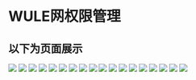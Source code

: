 # WULE网权限管理
## 以下为页面展示
![](https://github.com/365318663/wule-network-user-rights-management/blob/master/%E5%9B%BE%E7%89%87%E5%B1%95%E7%A4%BA/%E5%B1%95%E7%A4%BA1.png)
![](https://github.com/365318663/wule-network-user-rights-management/blob/master/%E5%9B%BE%E7%89%87%E5%B1%95%E7%A4%BA/%E5%B1%95%E7%A4%BA2.png)
![](https://github.com/365318663/wule-network-user-rights-management/blob/master/%E5%9B%BE%E7%89%87%E5%B1%95%E7%A4%BA/%E5%B1%95%E7%A4%BA3.png)
![](https://github.com/365318663/wule-network-user-rights-management/blob/master/%E5%9B%BE%E7%89%87%E5%B1%95%E7%A4%BA/%E5%B1%95%E7%A4%BA3-1.png)
![](https://github.com/365318663/wule-network-user-rights-management/blob/master/%E5%9B%BE%E7%89%87%E5%B1%95%E7%A4%BA/%E5%B1%95%E7%A4%BA4.png)
![](https://github.com/365318663/wule-network-user-rights-management/blob/master/%E5%9B%BE%E7%89%87%E5%B1%95%E7%A4%BA/%E5%B1%95%E7%A4%BA5.png)
![](https://github.com/365318663/wule-network-user-rights-management/blob/master/%E5%9B%BE%E7%89%87%E5%B1%95%E7%A4%BA/%E5%B1%95%E7%A4%BA6.png)
![](https://github.com/365318663/wule-network-user-rights-management/blob/master/%E5%9B%BE%E7%89%87%E5%B1%95%E7%A4%BA/%E5%B1%95%E7%A4%BA7.png)
![](https://github.com/365318663/wule-network-user-rights-management/blob/master/%E5%9B%BE%E7%89%87%E5%B1%95%E7%A4%BA/%E5%B1%95%E7%A4%BA8.png)
![](https://github.com/365318663/wule-network-user-rights-management/blob/master/%E5%9B%BE%E7%89%87%E5%B1%95%E7%A4%BA/%E5%B1%95%E7%A4%BA9.png)
![](https://github.com/365318663/wule-network-user-rights-management/blob/master/%E5%9B%BE%E7%89%87%E5%B1%95%E7%A4%BA/%E5%B1%95%E7%A4%BA10.png)
![](https://github.com/365318663/wule-network-user-rights-management/blob/master/%E5%9B%BE%E7%89%87%E5%B1%95%E7%A4%BA/%E5%B1%95%E7%A4%BA11.png)
![](https://github.com/365318663/wule-network-user-rights-management/blob/master/%E5%9B%BE%E7%89%87%E5%B1%95%E7%A4%BA/%E5%B1%95%E7%A4%BA12.png)
![](https://github.com/365318663/wule-network-user-rights-management/blob/master/%E5%9B%BE%E7%89%87%E5%B1%95%E7%A4%BA/%E5%B1%95%E7%A4%BA13.png)
![](https://github.com/365318663/wule-network-user-rights-management/blob/master/%E5%9B%BE%E7%89%87%E5%B1%95%E7%A4%BA/%E5%B1%95%E7%A4%BA14.png)
![](https://github.com/365318663/wule-network-user-rights-management/blob/master/%E5%9B%BE%E7%89%87%E5%B1%95%E7%A4%BA/%E5%B1%95%E7%A4%BA15.png)
![](https://github.com/365318663/wule-network-user-rights-management/blob/master/%E5%9B%BE%E7%89%87%E5%B1%95%E7%A4%BA/%E5%B1%95%E7%A4%BA16.png)
![](https://github.com/365318663/wule-network-user-rights-management/blob/master/%E5%9B%BE%E7%89%87%E5%B1%95%E7%A4%BA/%E5%B1%95%E7%A4%BA17.png)

